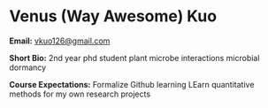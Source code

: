 Venus (Way Awesome) Kuo
============

**Email:**
vkuo126@gmail.com       

**Short Bio:**
2nd year phd student
plant microbe interactions
microbial dormancy

**Course Expectations:**
Formalize Github learning
LEarn quantitative methods for my own research projects
